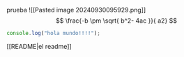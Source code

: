 prueba
![[Pasted image 20240930095929.png]]
$$
\frac{-b \pm \sqrt{ b^2- 4ac }}{ a2}
$$
```javascript
console.log("hola mundo!!!!");
```
[[README|el readme]]
